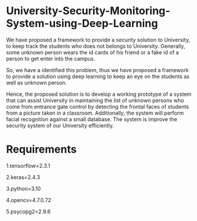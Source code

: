 # University-Security-Monitoring-System-using-Deep-Learning

We have proposed a framework to provide a security solution to University, to keep track the students who does not belongs to University. Generally, some unknown person wears the id cards of his friend or a fake id of a person to get enter into the campus.

So, we have a identified this problem, thus we have proposed a framework to provide a solution using deep learning to keep an eye on the students as well as unknown person.

Hence, the proposed solution is to develop a working prototype of a system that can assist University in maintaining the list of unknown persons who come from entrance gate control by detecting the frontal faces of students from a picture taken in a classroom. Additionally, the system will perform facial recognition against a small database. The system is improve the security system of our University efficiently.

# Requirements
1.tensorflow=2.3.1

2.keras=2.4.3

3.python=3.10

4.opencv=4.7.0.72

5.psycopg2=2.9.6
